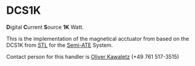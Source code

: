 # DCS1K

**D**igital **C**urrent **S**ource **1K** Watt.

This is the implementation of the magnetical acctuator from based on the DCS1K from [STL](http://www.stl-gmbh.de/) for the [Semi-ATE](https://github.com/Semi-ATE/Semi-ATE) System.

Contact person for this handler is [Oliver Kawaletz](mailto:Oliver.Kawaletz@Micronas.com?DCS1K)   (+49 761 517-3515)
